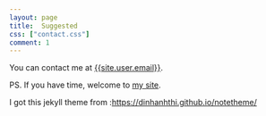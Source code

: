 ```yaml
---
layout: page
title:  Suggested
css: ["contact.css"]
comment: 1
---
```


You can contact me at [{{site.user.email}}](mailto:{{site.user.email}}).

PS. If you have time, welcome to [my site](https://dinhanhthi.com).

I got this jekyll theme from :https://dinhanhthi.github.io/notetheme/


